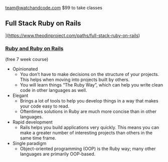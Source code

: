 [team@watchandcode.com](mailto:team@watchandcode.com)
$99 to take classes

## Full Stack Ruby on Rails

](https://www.theodinproject.com/paths/full-stack-ruby-on-rails)
### [Ruby and Ruby on Rails](https://www.theodinproject.com/lessons/foundations-choose-your-path-forward#ruby-and-ruby-on-rails)
(free 7 week course)
- Opinionated
    - You don’t have to make decisions on the structure of your projects. This helps when moving into projects built by others.
    - You will learn things “The Ruby Way”, which can help you write clean code in other languages as well.
- Elegant
    - Brings a lot of tools to help you develop things in a way that makes your code easy to read.
    - Oftentimes solutions in Ruby are much more concise than in other languages.
- Rapid development
    - Rails helps you build applications very quickly. This means you can make a greater number of interesting projects than others in the same time frame.
- Single paradigm
    - Object-oriented programming (OOP) is the Ruby way; many other languages are primarily OOP-based.